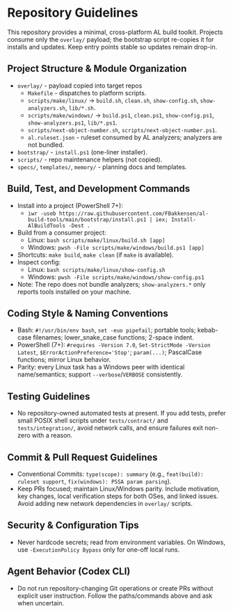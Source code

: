 # Repository Guidelines

This repository provides a minimal, cross-platform AL build toolkit. Projects consume only the `overlay/` payload; the bootstrap script re-copies it for installs and updates. Keep entry points stable so updates remain drop-in.

## Project Structure & Module Organization
- `overlay/` - payload copied into target repos
  - `Makefile` - dispatches to platform scripts.
  - `scripts/make/linux/` -> `build.sh`, `clean.sh`, `show-config.sh`, `show-analyzers.sh`, `lib/*.sh`.
  - `scripts/make/windows/` -> `build.ps1`, `clean.ps1`, `show-config.ps1`, `show-analyzers.ps1`, `lib/*.ps1`.
  - `scripts/next-object-number.sh`, `scripts/next-object-number.ps1`.
  - `al.ruleset.json` - ruleset consumed by AL analyzers; analyzers are not bundled.
- `bootstrap/` - `install.ps1` (one-liner installer).
- `scripts/` - repo maintenance helpers (not copied).
- `specs/`, `templates/`, `memory/` - planning docs and templates.

## Build, Test, and Development Commands
- Install into a project (PowerShell 7+):
  - `iwr -useb https://raw.githubusercontent.com/FBakkensen/al-build-tools/main/bootstrap/install.ps1 | iex; Install-AlBuildTools -Dest .`
- Build from a consumer project:
  - Linux: `bash scripts/make/linux/build.sh [app]`
  - Windows: `pwsh -File scripts/make/windows/build.ps1 [app]`
- Shortcuts: `make build`, `make clean` (if `make` is available).
- Inspect config:
  - Linux: `bash scripts/make/linux/show-config.sh`
  - Windows: `pwsh -File scripts/make/windows/show-config.ps1`
- Note: The repo does not bundle analyzers; `show-analyzers.*` only reports tools installed on your machine.

## Coding Style & Naming Conventions
- Bash: `#!/usr/bin/env bash`, `set -euo pipefail`; portable tools; kebab-case filenames; lower_snake_case functions; 2-space indent.
- PowerShell (7+): `#requires -Version 7.0`, `Set-StrictMode -Version Latest`, `$ErrorActionPreference='Stop'`; `param(...)`; PascalCase functions; mirror Linux behavior.
- Parity: every Linux task has a Windows peer with identical name/semantics; support `--verbose`/`VERBOSE` consistently.

## Testing Guidelines
- No repository-owned automated tests at present. If you add tests, prefer small POSIX shell scripts under `tests/contract/` and `tests/integration/`, avoid network calls, and ensure failures exit non-zero with a reason.

## Commit & Pull Request Guidelines
- Conventional Commits: `type(scope): summary` (e.g., `feat(build): ruleset support`, `fix(windows): PSSA param parsing`).
- Keep PRs focused; maintain Linux/Windows parity. Include motivation, key changes, local verification steps for both OSes, and linked issues. Avoid adding new network dependencies in `overlay/` scripts.

## Security & Configuration Tips
- Never hardcode secrets; read from environment variables. On Windows, use `-ExecutionPolicy Bypass` only for one-off local runs.

## Agent Behavior (Codex CLI)
- Do not run repository-changing Git operations or create PRs without explicit user instruction. Follow the paths/commands above and ask when uncertain.
